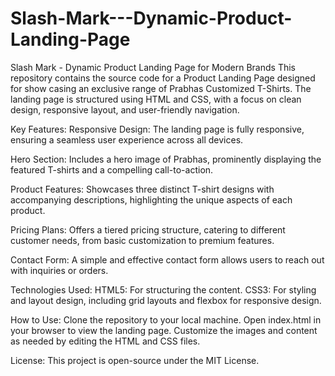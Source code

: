 # Slash-Mark---Dynamic-Product-Landing-Page
Slash Mark - Dynamic Product Landing Page for Modern Brands
This repository contains the source code for a Product Landing Page designed for show casing an exclusive range of Prabhas Customized T-Shirts. The landing page is structured using HTML and CSS, with a focus on clean design, responsive layout, and user-friendly navigation.

Key Features:
Responsive Design: The landing page is fully responsive, ensuring a seamless user experience across all devices.


Hero Section: Includes a hero image of Prabhas, prominently displaying the featured T-shirts and a compelling call-to-action.

Product Features: Showcases three distinct T-shirt designs with accompanying descriptions, highlighting the unique aspects of each product.

Pricing Plans: Offers a tiered pricing structure, catering to different customer needs, from basic customization to premium features.

Contact Form: A simple and effective contact form allows users to reach out with inquiries or orders.


Technologies Used:
HTML5: For structuring the content.
CSS3: For styling and layout design, including grid layouts and flexbox for responsive design.


How to Use:
Clone the repository to your local machine.
Open index.html in your browser to view the landing page.
Customize the images and content as needed by editing the HTML and CSS files.


License:
This project is open-source under the MIT License.

